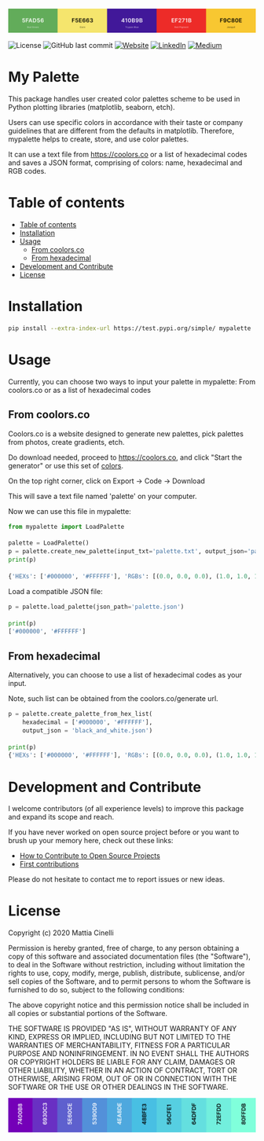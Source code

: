 ![Banner](https://github.com/MattiaCinelli/mycolorpalette/blob/master/commons/banner.png)

![License](https://img.shields.io/github/license/mattiacinelli/mycolorpalette)
![GitHub last commit](https://img.shields.io/github/last-commit/mattiacinelli/mycolorpalette)
[![Website](https://img.shields.io/badge/Website-MattiaCinelli-blue?style=flat-square)](https://mattiacinelli.com)
[![LinkedIn](https://img.shields.io/badge/LinkedIn-MattiaCinelli-blue?style=flat-square&logo=linkedin)](https://www.linkedin.com/in/mattia-cinelli-b8a06879/)
[![Medium](https://img.shields.io/badge/Medium-MattiaCinelli-green?style=flat-square&logo=medium)](https://medium.com/@mattia.cinelli)

# My Palette
This package handles user created color palettes scheme to be used in Python plotting libraries (matplotlib, seaborn, etch).

Users can use specific colors in accordance with their taste or company guidelines that are different from the defaults in matplotlib. Therefore, mypalette helps to create, store, and use color palettes.

It can use a text file from https://coolors.co or a list of hexadecimal codes and saves a JSON format, comprising of colors: name, hexadecimal and RGB codes.

<!-- ![Banner](https://lonelyboy1977.files.wordpress.com/2017/08/work-in-progress.png) -->

# Table of contents
- [Table of contents](#table-of-contents)
- [Installation](#installation)
- [Usage](#usage)
    - [From coolors.co](#from-coolors.co)
    - [From hexadecimal](#from-hexadecimal)
- [Development and Contribute](#development-and-contribute)
- [License](#license)

# Installation
```bash
pip install --extra-index-url https://test.pypi.org/simple/ mypalette
```
<!-- pip install git+https://https://github.com/MattiaCinelli/mycolorpalette.git#egg=mypalette -->
<!-- pip install mypalette -->

# Usage
Currently, you can choose two ways to input your palette in mypalette: 
From coolors.co or as a list of hexadecimal codes

## From coolors.co
Coolors.co is a website designed to generate new palettes, pick palettes from photos, create gradients, etch. 

Do download needed, proceed to https://coolors.co, and click "Start the generator" or use this set of [colors](https://coolors.co/5fad56-f5e663-410b9b-ef271b-f9c80e). 

On the top right corner, click on Export -> Code -> Download

This will save a text file named 'palette' on your computer. 

Now we can use this file in mypalette:

```python
from mypalette import LoadPalette

palette = LoadPalette()
p = palette.create_new_palette(input_txt='palette.txt', output_json='palette.json')
print(p)

{'HEXs': ['#000000', '#FFFFFF'], 'RGBs': [(0.0, 0.0, 0.0), (1.0, 1.0, 1.0)], 'Names': ['black', 'white']}
```

Load a compatible JSON file:
```python
p = palette.load_palette(json_path='palette.json')

print(p)
['#000000', '#FFFFFF']
```

## From hexadecimal
Alternatively, you can choose to use a list of hexadecimal codes as your input. 

Note, such list can be obtained from the coolors.co/generate url.

```python
p = palette.create_palette_from_hex_list(
    hexadecimal = ['#000000', '#FFFFFF'],
    output_json = 'black_and_white.json')

print(p)
{'HEXs': ['#000000', '#FFFFFF'], 'RGBs': [(0.0, 0.0, 0.0), (1.0, 1.0, 1.0)], 'Names': ['black', 'white']}
```

# Development and Contribute
I welcome contributors (of all experience levels) to improve this package and expand its scope and reach.

If you have never worked on open source project before or you want to brush up your memory here, check out these links:
- [How to Contribute to Open Source Projects](https://github.com/firstcontributions/first-contributions)
- [First contributions](https://github.com/firstcontributions/first-contributions)

Please do not hesitate to contact me to report issues or new ideas.

# License
Copyright (c) 2020 Mattia Cinelli

Permission is hereby granted, free of charge, to any person obtaining a copy
of this software and associated documentation files (the "Software"), to deal
in the Software without restriction, including without limitation the rights
to use, copy, modify, merge, publish, distribute, sublicense, and/or sell
copies of the Software, and to permit persons to whom the Software is
furnished to do so, subject to the following conditions:

The above copyright notice and this permission notice shall be included in all
copies or substantial portions of the Software.

THE SOFTWARE IS PROVIDED "AS IS", WITHOUT WARRANTY OF ANY KIND, EXPRESS OR
IMPLIED, INCLUDING BUT NOT LIMITED TO THE WARRANTIES OF MERCHANTABILITY,
FITNESS FOR A PARTICULAR PURPOSE AND NONINFRINGEMENT. IN NO EVENT SHALL THE
AUTHORS OR COPYRIGHT HOLDERS BE LIABLE FOR ANY CLAIM, DAMAGES OR OTHER
LIABILITY, WHETHER IN AN ACTION OF CONTRACT, TORT OR OTHERWISE, ARISING FROM,
OUT OF OR IN CONNECTION WITH THE SOFTWARE OR THE USE OR OTHER DEALINGS IN THE
SOFTWARE.

![Footer](https://github.com/MattiaCinelli/mycolorpalette/blob/master/commons/banner2.png)